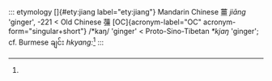 ::: etymology
[]{#ety:jiang label="ety:jiang"} Mandarin Chinese 薑 *jiāng* 'ginger',
-221 \< Old Chinese 䕬 [OC]{acronym-label="OC"
acronym-form="singular+short"} /\*kaŋ/ 'ginger' \< Proto-Sino-Tibetan
*\*kjaŋ* 'ginger'; cf. Burmese ချင်း *hkyang:*[^1]
:::

[^1]:
